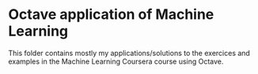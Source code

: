 # Octave application of Machine Learning 

This folder contains mostly my applications/solutions to the exercices and examples in the Machine Learning Coursera course using Octave.
